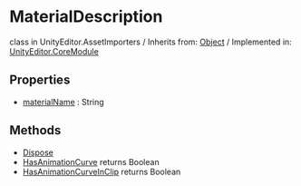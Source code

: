 # MaterialDescription
class in UnityEditor.AssetImporters
 / Inherits from: <a href="https://docs.unity3d.com/6000.1/Documentation/ScriptReference/Object.html">Object</a> / Implemented in: <a href="https://docs.unity3d.com/6000.1/Documentation/ScriptReference/UnityEditor.CoreModule.html">UnityEditor.CoreModule</a>

## Properties
- <a href="https://docs.unity3d.com/6000.1/Documentation/ScriptReference/MaterialDescription-materialName.html">materialName</a> : String

## Methods
- <a href="https://docs.unity3d.com/6000.1/Documentation/ScriptReference/MaterialDescription.Dispose.html">Dispose</a>
- <a href="https://docs.unity3d.com/6000.1/Documentation/ScriptReference/MaterialDescription.HasAnimationCurve.html">HasAnimationCurve</a> returns Boolean
- <a href="https://docs.unity3d.com/6000.1/Documentation/ScriptReference/MaterialDescription.HasAnimationCurveInClip.html">HasAnimationCurveInClip</a> returns Boolean
